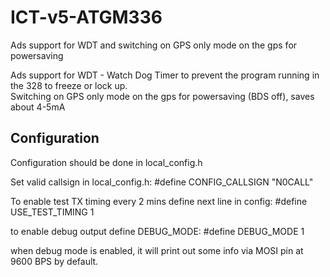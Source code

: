 # ICT-v5-ATGM336
Ads support for WDT and switching on GPS only mode on the gps for powersaving

Ads support for WDT - Watch Dog Timer to prevent the program running in the 328 to freeze or lock up.          
Switching on GPS only mode on the gps for powersaving (BDS off), saves about 4-5mA 


## Configuration
Configuration should be done in local_config.h

Set valid callsign in local_config.h:
 #define CONFIG_CALLSIGN "N0CALL"

To enable test TX timing every 2 mins define next line in config:
 #define USE_TEST_TIMING 1

to enable debug output define DEBUG_MODE:
 #define DEBUG_MODE 1

when debug mode is enabled, it will print out some info via MOSI pin at 9600 BPS by default.
